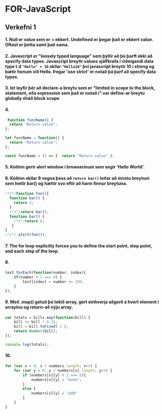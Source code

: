 # FOR-JavaScript
## Verkefni 1
#### 1. Null er value sem er = ekkert. Undefined er þegar það er ekkert value. Oftast er þetta samt það sama.

#### 2. Javascript er "loosely typed language" sem þýðir að þú þarft ekki að specify data types. Javascript breytir values sjálfkrafa í viðeigandi data type t.d ```"Hello" + 10``` skilar ```"Hello10"``` því javascript breytir 10 í streng og bætir honum við Hello. Þegar 'use strict' er notað þá þarf að specify data types.

#### 3. let leyfir þér að declare-a breytu sem er "limited in scope to the block, statement, eða expression sem það er notað í".var define-ar breytu globally óháð block scope

#### 4.
```javascript
 function funcName() {
  return "Return value";
};
```
```javascript
let funcName = function() {
  return "Return value";
};
```
```javascript
const funcName = () => {  return "Return value" };
```
#### 5. Kóðinn gerir alert window í browserinum sem segir 'Hello World'.

#### 6. Kóðinn skilar 8 vegna þess að ```return bar()``` leitar að innstu breytuni sem heitir bar() og hættir svo eftir að hann finnur breytuna.
```javascript
/*2*/function foo(){
  function bar() {
    return 3;
  }
  /*3*/return bar();
  function bar() {
    /*4*/return 8;
   }
}
/*1*/ alert(foo()); 
```
#### 7. The for loop explicitly forces you to define the start point, stop point, and each step of the loop.

#### 8. 
```javascript
test.forEach(function(number, index){
    if(number % 3 === 0) {
        test[index] = number += 100; 
    }
});
```
#### 9. Með .map() getuð þú tekið array, gert einhverja aðgerð á hvert element í arrayinu og return-að nýju array.
```javascript
var totals = bills.map(function(bill) {
    bill += bill * 0.15;
    bill = bill.toFixed( 2 );
    return Number(bill);
});

console.log(totals);
```
#### 10. 
```javascript
for (var x = 0; x < numbers.length; x++) {
    for (var y = 0; y < numbers[x].length; y++) {
        if (numbers[x][y] % 2 === 0){
            numbers[x][y] = "even";
        }
        else {
            numbers[x][y] = "odd"
        }
    }
}
```
